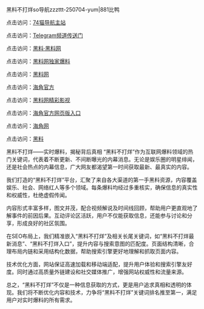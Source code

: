 黑料不打烊so导航zzzttt-250704-yum|881比鸭

点击访问：<a href="https://74mao.com/">74猫导航主站</a>

点击访问：<a href="https://74mao.com/">Telegram频道传送门</a>

点击访问：<a href="https://heiliaolvzlu3.pages.dev">黑料·黑料网</a>

点击访问：<a href="https://heiliaoyvnrda.pages.dev">黑料网独家爆料</a>

点击访问：<a href="https://haef.pages.dev/">黑料网</a>

点击访问：<a href="https://gdas.pages.dev/">海角官方</a>

点击访问：<a href="https://sdfsh.pages.dev/">黑料网精彩影视</a>

点击访问：<a href="https://sdbsd.pages.dev/">海角官方网页版入口</a>

点击访问：<a href="https://ert-6he.pages.dev/">海角网</a>

点击访问：<a href="https://gbs-3wd.pages.dev/">黑料</a>

黑料不打烊——实时爆料，揭秘背后真相
“黑料不打烊”作为互联网爆料领域的热门关键词，代表着不断更新、不间断曝光的内幕消息。无论是娱乐圈的明星绯闻，还是社会热点的内幕信息，广大网友都渴望第一时间获取最新、最真实的内容。

我们打造的“黑料不打烊”平台，汇聚了来自各大渠道的第一手黑料资源，内容覆盖娱乐、社会、网络红人等多个领域。每条爆料均经过多重核实，确保信息的真实性和权威性，杜绝虚假传闻。

内容形式丰富多样，图文并茂，配合视频解说及时间线回顾，帮助用户更直观地了解事件的前因后果。互动评论区活跃，用户不仅能获取信息，还能参与讨论和分享，形成良好的社区氛围。

在SEO布局上，我们精准嵌入“黑料不打烊”及相关长尾关键词，如“黑料不打烊最新消息”、“黑料不打烊入口”，提升内容与搜索意图的匹配度。页面结构清晰，合理布局内链和采用结构化数据，帮助搜索引擎更好地理解和抓取页面内容。

技术优化方面，网站保证高速加载和移动端适配，提升用户体验和搜索引擎友好度。同时通过高质量外链建设和社交媒体推广，增强网站权威性和流量来源。

总之，“黑料不打烊”不仅是一种信息获取的方式，更是用户追求真相和透明的体现。我们将不断优化内容和技术，力争将“黑料不打烊”关键词排名推至第一，满足用户对实时爆料的所有需求。
